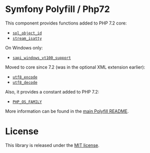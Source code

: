 Symfony Polyfill / Php72
========================

This component provides functions added to PHP 7.2 core:

- [`spl_object_id`](https://php.net/spl_object_id)
- [`stream_isatty`](https://php.net/stream_isatty)

On Windows only:

- [`sapi_windows_vt100_support`](https://php.net/sapi_windows_vt100_support)

Moved to core since 7.2 (was in the optional XML extension earlier):

- [`utf8_encode`](https://php.net/utf8_encode)
- [`utf8_decode`](https://php.net/utf8_decode)

Also, it provides a constant added to PHP 7.2:
- [`PHP_OS_FAMILY`](https://php.net/reserved.constants#constant.php-os-family)

More information can be found in the
[main Polyfill README](https://github.com/symfony/polyfill/blob/master/README.md).

License
=======

This library is released under the [MIT license](LICENSE).
